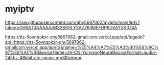 # myiptv

https://raw.githubusercontent.com/qhy5697062/myiptv/main/iptv?token=GHSAT0AAAAAABS3SKRLY3AZ763MEFDP6DVAYVK374A

https://tts-5ovnqokxr-qhy5697062-gmailcom.vercel.app/api/legado?api=https://tts-5ovnqokxr-qhy5697062-gmailcom.vercel.app/api/ra&name=%E5%A4%A7%E5%A3%B0%E6%9C%97%E8%AF%BB&voiceName=zh-CN-YunyangNeural&voiceFormat=audio-24khz-48kbitrate-mono-mp3&token=
